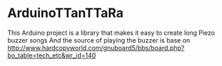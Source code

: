 # ArduinoTTanTTaRa
This Arduino project is a library that makes it easy to create long Piezo buzzer songs And the source of playing the buzzer is base on http://www.hardcopyworld.com/gnuboard5/bbs/board.php?bo_table=tech_etc&wr_id=140
